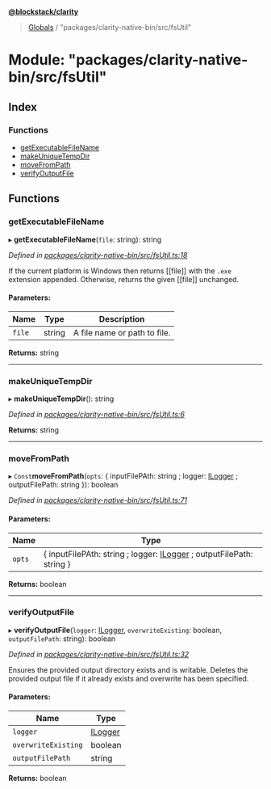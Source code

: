 **[@blockstack/clarity](../README.md)**

> [Globals](../globals.md) / "packages/clarity-native-bin/src/fsUtil"

# Module: "packages/clarity-native-bin/src/fsUtil"

## Index

### Functions

- [getExecutableFileName](_packages_clarity_native_bin_src_fsutil_.md#getexecutablefilename)
- [makeUniqueTempDir](_packages_clarity_native_bin_src_fsutil_.md#makeuniquetempdir)
- [moveFromPath](_packages_clarity_native_bin_src_fsutil_.md#movefrompath)
- [verifyOutputFile](_packages_clarity_native_bin_src_fsutil_.md#verifyoutputfile)

## Functions

### getExecutableFileName

▸ **getExecutableFileName**(`file`: string): string

_Defined in [packages/clarity-native-bin/src/fsUtil.ts:18](https://github.com/blockstack/clarity-js-sdk/blob/711ac7c/packages/clarity-native-bin/src/fsUtil.ts#L18)_

If the current platform is Windows then returns [[file]] with
the `.exe` extension appended.
Otherwise, returns the given [[file]] unchanged.

#### Parameters:

| Name   | Type   | Description                  |
| ------ | ------ | ---------------------------- |
| `file` | string | A file name or path to file. |

**Returns:** string

---

### makeUniqueTempDir

▸ **makeUniqueTempDir**(): string

_Defined in [packages/clarity-native-bin/src/fsUtil.ts:6](https://github.com/blockstack/clarity-js-sdk/blob/711ac7c/packages/clarity-native-bin/src/fsUtil.ts#L6)_

**Returns:** string

---

### moveFromPath

▸ `Const`**moveFromPath**(`opts`: { inputFilePAth: string ; logger: [ILogger](../interfaces/_packages_clarity_native_bin_src_logger_.ilogger.md) ; outputFilePath: string }): boolean

_Defined in [packages/clarity-native-bin/src/fsUtil.ts:71](https://github.com/blockstack/clarity-js-sdk/blob/711ac7c/packages/clarity-native-bin/src/fsUtil.ts#L71)_

#### Parameters:

| Name   | Type                                                                                                                                      |
| ------ | ----------------------------------------------------------------------------------------------------------------------------------------- |
| `opts` | { inputFilePAth: string ; logger: [ILogger](../interfaces/_packages_clarity_native_bin_src_logger_.ilogger.md) ; outputFilePath: string } |

**Returns:** boolean

---

### verifyOutputFile

▸ **verifyOutputFile**(`logger`: [ILogger](../interfaces/_packages_clarity_native_bin_src_logger_.ilogger.md), `overwriteExisting`: boolean, `outputFilePath`: string): boolean

_Defined in [packages/clarity-native-bin/src/fsUtil.ts:32](https://github.com/blockstack/clarity-js-sdk/blob/711ac7c/packages/clarity-native-bin/src/fsUtil.ts#L32)_

Ensures the provided output directory exists and is writable.
Deletes the provided output file if it already exists and overwrite has been specified.

#### Parameters:

| Name                | Type                                                                         |
| ------------------- | ---------------------------------------------------------------------------- |
| `logger`            | [ILogger](../interfaces/_packages_clarity_native_bin_src_logger_.ilogger.md) |
| `overwriteExisting` | boolean                                                                      |
| `outputFilePath`    | string                                                                       |

**Returns:** boolean

